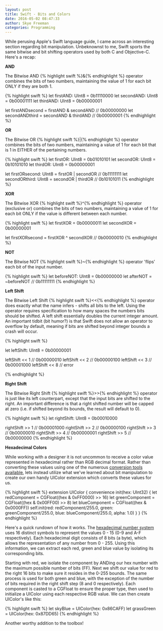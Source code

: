 ```yaml
---
layout: post 
title: Swift - Bits and Colors
date: 2016-05-02 08:47:33 
author: Skye Freeman 
categories: Programming
---
```


While perusing Apple's Swift language guide, I came across an interesting section regarding bit manipulation. Unbeknownst to me, Swift sports the same bitwise and bit shifting operators used by both C and Objective-C. Here's a recap:

**AND**

The Bitwise AND {% highlight swift %}&{% endhighlight %} operator combines the bits of two numbers, maintaining the value of 1 for each bit ONLY if they are both 1.

{% highlight swift %}
let firstAND: UInt8 = 0b11110000
let secondAND: UInt8 = 0b00001111
let thirdAND: UInt8 = 0b00000001

let firstANDsecond = firstAND & secondAND // 0b00000000
let secondANDthird = secondAND & thirdAND // 0b00000001
{% endhighlight %}

**OR**

The Bitwise OR {% highlight swift %}|{% endhighlight %} operator combines the bits of two numbers, maintaining a value of 1 for each bit that is 1 in EITHER of the pertaining numbers.

{% highlight swift %}
let firstOR: UInt8 =  0b01010101
let secondOR: UInt8 = 0b10101010
let thirdOR: UInt8 = 0b00000001

let firstORsecond: UInt8 = firstOR | secondOR // 0b11111111
let secondORthird: UInt8 = secondOR | thirdOR // 0b10101011
{% endhighlight %}

**XOR**

The Bitwise XOR {% highlight swift %}^{% endhighlight %} operator (exclusive or) combines the bits of two numbers, maintaining a value of 1 for each bit ONLY if the value is different between each number.

{% highlight swift %}
let firstXOR = 0b00000011
let secondXOR = 0b00000001

let firstXORsecond = firstXOR ^ secondXOR // 0b00000010
{% endhighlight %}

**NOT**

The Bitwise NOT {% highlight swift %}~{% endhighlight %} operator 'flips' each bit of the input number.

{% highlight swift %}
let beforeNOT: UInt8 = 0b00000000
let afterNOT = ~beforeNOT // 0b11111111
{% endhighlight %}

**Left Shift**

The Bitwise Left Shift {% highlight swift %}<<{% endhighlight %} operator does exactly what the name infers - shifts all bits to the left. Using the operator requires specification to how many spaces the numbers bits should be shifted. A left shift essentially doubles the current integer amount. An important tidbit (bit humor?) is that Swift does not allow an operator to overflow by default, meaning if bits are shifted beyond integer bounds a crash will occur.

{% highlight swift %}

let leftShift: UInt8 = 0b00000001

leftShift << 1 // 0b00000010
leftShift << 2 // 0b00000100
leftShift << 3 // 0b00001000
leftShift << 8 // error

{% endhighlight %}

**Right Shift**

The Bitwise Right Shift {% highlight swift %}>>{% endhighlight %} operator is just like its left counterpart, except that the input bits are shifted to the right. An important difference is that a right shifted number will be capped at zero (i.e. if shifted beyond its bounds, the result will default to 0).

{% highlight swift %}
let rightShift: UInt8 = 0b00010000

rightShift >> 1 // 0b00001000
rightShift >> 2 // 0b00000100
rightShift >> 3 // 0b00000010
rightShift >> 4 // 0b00000001
rightShift >> 5 // 0b00000000
{% endhighlight %}

**Hexadecimal Colors**

While working with a designer it is not uncommon to receive a color value represented in hexadecimal rather than RGB decimal format. Rather than converting these values using one of the numerous [conversion tools available][color-conversions], lets instead utilize what we've learned about bit manipulation to create our own handy UIColor extension which converts these values for us.

{% highlight swift %}
extension UIColor {
    convenience init(hex: UInt32) {
        let redComponent = CGFloat((hex & 0xFF0000) >> 16)
        let greenComponent = CGFloat((hex & 0x00FF00) >> 8)
        let blueComponent = CGFloat((hex & 0x0000FF))
        self.init(red: redComponent/255.0, green: greenComponent/255.0, blue: blueComponent/255.0, alpha: 1.0)
    }
}
{% endhighlight %}

Here's a quick rundown of how it works. The [hexadecimal number system][hexadecimal] uses 16 distinct symbols to represent the values 0 - 15 (0-9 and A-F respectively). Each hexadecimal digit consists of 8 bits (a byte), which allows the representation of any number from 0 - 255. Using this information, we can extract each red, green and blue value by isolating its corresponding bits. 

Starting with red, we isolate the component by ANDing our hex number with the maximum possible number of bits (FF). Next we shift our value for red to the right 16 bits to make sure it resides in the 0-255 bounds.  The same process is used for both green and blue, with the exception of the number of bits required in the right shift step (8 and 0 respectively).  Each component is casted to a CGFloat to ensure the proper type, then used to initialize a UIColor using each respective RGB value. We can then create UIColor's like this:

{% highlight swift %}
let skyBlue = UIColor(hex: 0x86CAFF)
let grassGreen = UIColor(hex: 0x87DD65)
{% endhighlight %}

Another worthy addition to the toolbox!

[color-conversions]: https://www.google.com/search?client=safari&rls=en&q=color+rbg+or+hex&ie=UTF-8&oe=UTF-8#q=hex+to+rgb+converter
[hexadecimal]: https://en.wikipedia.org/wiki/Hexadecimal